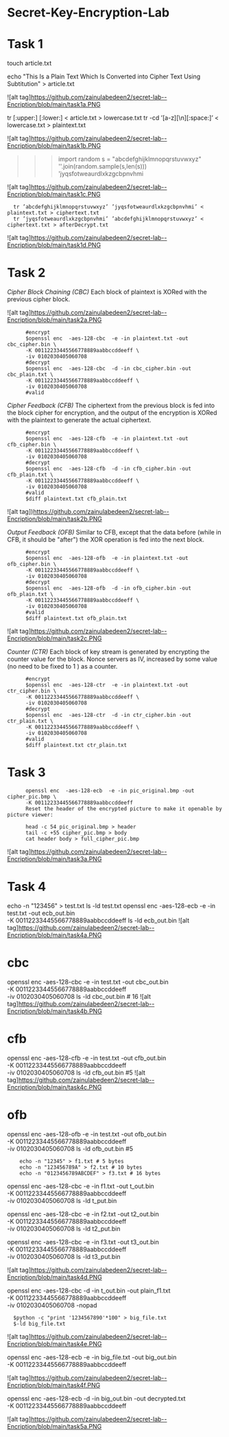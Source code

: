 # Secret-Key-Encryption-Lab
# Task 1

touch article.txt

  echo "This Is a Plain Text Which Is Converted into Cipher Text Using Subtitution" > article.txt

![alt tag]https://github.com/zainulabedeen2/secret-lab--Encription/blob/main/task1a.PNG 

  tr [:upper:] [:lower:] < article.txt > lowercase.txt
  tr -cd ’[a-z][\n][:space:]’ < lowercase.txt > plaintext.txt

![alt tag]https://github.com/zainulabedeen2/secret-lab--Encription/blob/main/task1b.PNG 

  
  >>> import random
  >>> s = "abcdefghijklmnopqrstuvwxyz"
  >>> ''.join(random.sample(s,len(s)))
  'jyqsfotweaurdlxkzgcbpnvhmi  


![alt tag]https://github.com/zainulabedeen2/secret-lab--Encription/blob/main/task1c.PNG 

      tr ’abcdefghijklmnopqrstuvwxyz’ ’jyqsfotweaurdlxkzgcbpnvhmi’ < plaintext.txt > ciphertext.txt
      tr ’jyqsfotweaurdlxkzgcbpnvhmi’ ’abcdefghijklmnopqrstuvwxyz’ < ciphertext.txt > afterDecrypt.txt
  
![alt tag]https://github.com/zainulabedeen2/secret-lab--Encription/blob/main/task1d.PNG


# Task 2
*Cipher Block Chaining (CBC)*
Each block of plaintext is XORed with the previous cipher block.

![alt tag]https://github.com/zainulabedeen2/secret-lab--Encription/blob/main/task2a.PNG

          #encrypt
          $openssl enc  -aes-128-cbc  -e -in plaintext.txt -out cbc_cipher.bin \
          -K 00112233445566778889aabbccddeeff \
          -iv 0102030405060708
          #decrypt
          $openssl enc  -aes-128-cbc  -d -in cbc_cipher.bin -out cbc_plain.txt \
          -K 00112233445566778889aabbccddeeff \
          -iv 0102030405060708
          #valid

*Cipher Feedback (CFB)*
The ciphertext from the previous block is fed into the block cipher for encryption, and the output of the encryption is XORed with the plaintext to generate the actual ciphertext.

          #encrypt
          $openssl enc  -aes-128-cfb  -e -in plaintext.txt -out cfb_cipher.bin \
          -K 00112233445566778889aabbccddeeff \
          -iv 0102030405060708
          #decrypt
          $openssl enc  -aes-128-cfb  -d -in cfb_cipher.bin -out cfb_plain.txt \
          -K 00112233445566778889aabbccddeeff \
          -iv 0102030405060708
          #valid
          $diff plaintext.txt cfb_plain.txt
          
![alt tag])https://github.com/zainulabedeen2/secret-lab--Encription/blob/main/task2b.PNG


*Output Feedback (OFB)*
Similar to CFB, except that the data before (while in CFB, it should be "after") the XOR operation is fed into the next block.

          #encrypt
          $openssl enc  -aes-128-ofb  -e -in plaintext.txt -out ofb_cipher.bin \
          -K 00112233445566778889aabbccddeeff \
          -iv 0102030405060708
          #decrypt
          $openssl enc  -aes-128-ofb  -d -in ofb_cipher.bin -out ofb_plain.txt \
          -K 00112233445566778889aabbccddeeff \
          -iv 0102030405060708
          #valid
          $diff plaintext.txt ofb_plain.txt

![alt tag]https://github.com/zainulabedeen2/secret-lab--Encription/blob/main/task2c.PNG


*Counter (CTR)*
Each block of key stream is generated by encrypting the counter value for the block. Nonce servers as IV, increased by some value (no need to be fixed to 1 ) as a counter.

          #encrypt
          $openssl enc  -aes-128-ctr  -e -in plaintext.txt -out ctr_cipher.bin \
          -K 00112233445566778889aabbccddeeff \
          -iv 0102030405060708
          #decrypt
          $openssl enc  -aes-128-ctr  -d -in ctr_cipher.bin -out ctr_plain.txt \
          -K 00112233445566778889aabbccddeeff \
          -iv 0102030405060708
          #valid
          $diff plaintext.txt ctr_plain.txt
          
# Task 3

          openssl enc  -aes-128-ecb  -e -in pic_original.bmp -out cipher_pic.bmp \
          -K 00112233445566778889aabbccddeeff
          Reset the header of the encrypted picture to make it openable by picture viewer:

          head -c 54 pic_original.bmp > header
          tail -c +55 cipher_pic.bmp > body
          cat header body > full_cipher_pic.bmp

![alt tag]https://github.com/zainulabedeen2/secret-lab--Encription/blob/main/task3a.PNG


# Task 4

echo -n "123456" > test.txt
ls -ld test.txt
openssl enc  -aes-128-ecb  -e -in test.txt -out ecb_out.bin \
-K 00112233445566778889aabbccddeeff
ls -ld ecb_out.bin 
![alt tag]https://github.com/zainulabedeen2/secret-lab--Encription/blob/main/task4a.PNG

# cbc
openssl enc  -aes-128-cbc  -e -in test.txt -out cbc_out.bin \
-K 00112233445566778889aabbccddeeff \
-iv 0102030405060708
ls -ld cbc_out.bin # 16
![alt tag]https://github.com/zainulabedeen2/secret-lab--Encription/blob/main/task4b.PNG         

# cfb
openssl enc  -aes-128-cfb  -e -in test.txt -out cfb_out.bin \
-K 00112233445566778889aabbccddeeff \
-iv 0102030405060708
ls -ld cfb_out.bin #5
![alt tag]https://github.com/zainulabedeen2/secret-lab--Encription/blob/main/task4c.PNG

# ofb
openssl enc  -aes-128-ofb  -e -in test.txt -out ofb_out.bin \
-K 00112233445566778889aabbccddeeff \
-iv 0102030405060708
ls -ld ofb_out.bin #5


        echo -n "12345" > f1.txt # 5 bytes
        echo -n "123456789A" > f2.txt # 10 bytes
        echo -n "0123456789ABCDEF" > f3.txt # 16 bytes


openssl enc  -aes-128-cbc  -e -in f1.txt -out t_out.bin \
-K 00112233445566778889aabbccddeeff \
-iv 0102030405060708
ls -ld t_put.bin


openssl enc  -aes-128-cbc  -e -in f2.txt -out t2_out.bin \
-K 00112233445566778889aabbccddeeff \
-iv 0102030405060708
ls -ld t2_put.bin


openssl enc  -aes-128-cbc  -e -in f3.txt -out t3_out.bin \
-K 00112233445566778889aabbccddeeff \
-iv 0102030405060708
ls -ld t3_put.bin

![alt tag]https://github.com/zainulabedeen2/secret-lab--Encription/blob/main/task4d.PNG

openssl enc  -aes-128-cbc  -d -in t_out.bin -out plain_f1.txt \
-K 00112233445566778889aabbccddeeff \
-iv 0102030405060708 -nopad


      $python -c "print '1234567890'*100" > big_file.txt
      $-ld big_file.txt

![alt tag]https://github.com/zainulabedeen2/secret-lab--Encription/blob/main/task4e.PNG

openssl enc  -aes-128-ecb  -e -in big_file.txt -out big_out.bin \
-K 00112233445566778889aabbccddeeff 

![alt tag]https://github.com/zainulabedeen2/secret-lab--Encription/blob/main/task4f.PNG

openssl enc  -aes-128-ecb  -d -in big_out.bin -out decrypted.txt \
-K 00112233445566778889aabbccddeeff 

![alt tag]https://github.com/zainulabedeen2/secret-lab--Encription/blob/main/task5a.PNG
